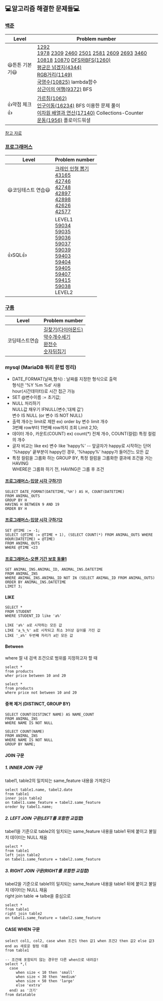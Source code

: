 ## 💻알고리즘 해결한 문제들💻  
### **[백준](https://www.acmicpc.net/)**

| Level       | Problem number                                                                                                                                                                  |
| ---------- | ------------------------------------------------------------------------------------------------------------------------------------------------------------------------- |
| 😃튼튼 기본기😃 | [1292](BOJ/1292.py)<br>[1978](BOJ/1978.py) [2309](BOJ/2309.py) [2460](BOJ/2460.py) [2501](BOJ/2501.py) [2581](BOJ/2581.py) [2609](BOJ/2609.py) [2693](BOJ/2693.py) [3460](BOJ/3460.py) [10818](BOJ/10818.py) [10870](BOJ/10870.py)  [DFS와BFS(1260)](BOJ/1260.py)<br>[평균은 넘겠지(4344)](BOJ/4344.py) <br>[RGB거리(1149)](BOJ/1149.py)<br>[국영수(10825)](https://www.acmicpc.net/problem/10825) lambda함수<br>[상근이의 여행(9372)](BOJ/9372.py) BFS                                                |
| 👍약점 체크👍 | [가르침(1062)](BOJ/1062.py)<br> [인구이동(16234)](BOJ/16234.py) BFS 이용한 문제 풀이<br> [이차원 배열과 연산(17140)](BOJ/17140.py) Collections-Counter <br> [운동(1956)](BOJ/1956.py) 플로이드워셜   |

[참고 자료](https://covenant.tistory.com/224)

### **[프로그래머스](https://programmers.co.kr/)**

| Level       | Problem number                                                                                                                                                                  |
| ---------- | ------------------------------------------------------------------------------------------------------------------------------------------------------------------------- |
| 😃코딩테스트 연습😃 | [크레인 인형 뽑기](PRO/64061.py)<br>[43165](PRO/43165.py)<br>[42746](PRO/42746.py)  <br>[42748](PRO/42748.py)<br>[42897](PRO/42897.py)<br>[42898](PRO/42898.py) <br>[42626](PRO/42626.py) <br>[42577](PRO/42577.py)                        |
| 👍SQL👍 | LEVEL1 <br>[59034](PRO/59034.sql)<br>[59035](PRO/59035.sql)<br>[59036](PRO/59036.sql)<br>[59037](PRO/59037.sql)<br>[59039](PRO/59039.sql)<br>[59403](PRO/59403.sql)<br>[59404](PRO/59404.sql)<br>[59405](PRO/59405.sql)<br>[59407](PRO/59407.sql)<br>[59415](PRO/59415.sql)<br>[59038](PRO/59038.sql)<br> LEVEL2 <br> |



### **[구름](https://level.goorm.io/)**

| Level       | Problem number                                                                                                                                                                  |
| ---------- | ------------------------------------------------------------------------------------------------------------------------------------------------------------------------- |
| 코딩테스트연습 | [길찾기(다이아몬드)](GOORM/43145.py)<br> [약수개수세기](GOORM/약수개수세기.py)<br> [완전수](GOORM/완전수.py)<br> [숫자뒤집기](GOORM/.py)                    |


### mysql (MariaDB 쿼리 문법 정리)
+ DATE_FORMAT(날짜,형식) : 날짜를 지정한 형식으로 출력 <br> 형식은 '%Y %m %d' 사용 <br> hour(시간데이터)로 시간 접근 가능
+ SET @변수이름 := 초기값;
+ NULL 처리하기 <br> NULL값 채우기 IFNULL(변수,'대체 값') <br> 변수 IS NULL (or 변수 IS NOT NULL)
+ 출력 개수는 limit로 제한 ex) order by 변수 limit 개수 <br> 3번째 row부터 11번째 row까지 조회 Limit 2,10;
+ 데이터 개수, 카운트(COUNT) ex) count(*) 전체 개수, COUNT(컬럼) 특정 컬럼의 개수
+ 글자 비교는 like ex) 변수 like 'happy%' -- 앞글자가 happy로 시작하는 단어 <br> '%happy' 끝부분이 happy인 경우, '%happy%' happy가 들어간느 모든 값
+ 특정 컬럼을 그룹화 하는 GROUP BY, 특정 컬럼을 그룹화한 결과에 조건을 거는 HAVING <br> WHERE은 그룹화 하기 전, HAVING은 그룹 후 조건

#### [프로그래머스-입양 시각 구하기1](PRO/59412.sql)

 
    SELECT DATE_FORMAT(DATETIME,'%H') AS H, COUNT(DATETIME)
    FROM ANIMAL_OUTS
    GROUP BY H
    HAVING H BETWEEN 9 AND 19
    ORDER BY H

#### [프로그래머스-입양 시각 구하기2](PRO/59413.sql)

    SET @TIME := -1;
    SELECT (@TIME := @TIME + 1), (SELECT COUNT(*) FROM ANIMAL_OUTS WHERE HOUR(DATETIME) = @TIME)
    FROM ANIMAL_OUTS
    WHERE @TIME <23
    
#### [프로그래머스-오랜 기간 보호 동물1](PRO/59044.sql)

    SET ANIMAL_INS.ANIMAL_ID, ANIMAL_INS.DATETIME
    FROM ANIMAL_INS
    WHERE ANIMAL_INS.ANIMAL_ID NOT IN (SELECT ANIMAL_ID FROM ANIMAL_OUTS)
    ORDER BY ANIMAL_INS.DATETIME
    LIMIT 3;

#### LIKE 
    
    SELECT *
    FROM STUDENT
    WHERE STUDENT_ID like 'a%'
    
    LIKE 'a%' a로 시작하는 모든 값
    LIKE 'a_%_%' a로 시작되고 최소 3이상 길이를 가진 값
    LIKE '_a%' 두번쨰 자리가 a인 모든 값
    
#### Between
  where 절 내 검색 조건으로 범위를 지정하고자 할 때
  
    select *
    from products
    wher price between 10 and 20
    
    select *
    from products
    where price not between 10 and 20

#### 중복 제거 (DISTINCT, GROUP BY)

    SELECT COUNT(DISTINCT NAME) AS NAME_COUNT 
    FROM ANIMAL_INS 
    WHERE NAME IS NOT NULL
    
    SELECT COUNT(NAME) 
    FROM ANIMAL_INS
    WHERE NAME IS NOT NULL
    GROUP BY NAME;

#### JOIN 구문
  
  ##### 1. INNER JOIN 구문
  tabel1, table2의 일치되는 same_feature 내용을 가져온다
  
    select table1.name, tabel2.date
    from table1
    inner join table2
    on tabel1.same_feature = tabel2.same_feature
    oreder by tabel1.name;
    
      
 ##### 2. LEFT JOIN 구문(LEFT를 포함한 교집합)
 tabel1을 기준으로 table2의 일치되는 same_feature 내용을 table1 뒤에 붙이고 불일치 데이터는 NULL 채움
  
    select *
    from table1
    left join table2
    on tabel1.same_feature = tabel2.same_feature
    
  ##### 3. RIGHT JOIN 구문(RIGHT를 포함한 교집합)
 tabel2을 기준으로 table1의 일치되는 same_feature 내용을 table1 뒤에 붙이고 불일치 데이터는 NULL 채움<br>
 right join table => talbe을 중심으로 
  
    select *
    from table1
    right join table2
    on tabel1.same_feature = tabel2.same_feature
    
#### CASE WHEN 구문  

    select col1, col2, case when 조건1 then 값1 when 조건2 then 값2 else 값3 end as 새로운 컬럼 이름
    from table1
    
    -- 조건에 포함되지 않는 경우만 다른 when으로 내려감! 
    select *,(
      case
         when size < 10 then 'small'
         when size < 30 then 'medium'
         when size < 50 then 'large'
         else 'extra'
      end) as '크기'
    from datatable
   
   
   

